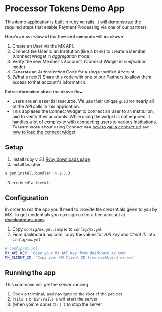 # Processor Tokens Demo App

This demo application is built in [ruby on rails](https://rubyonrails.org/). It will demonstrate the required steps that enable Payment Processing via one of our partners.

Here's an overview of the flow and concepts will be shown
1. Create an User via the MX API.
2. Connect the User to an Institution (like a bank) to create a Member (Connect Widget in _aggregation_ mode)
3. Verify the new Member's Accounts (Connect Widget in _verification_ mode)
4. Generate an _Authorization Code_ for a single verified Account
5. (What's next?) Share this code with one of our Partners to allow them access to that account's information.

Extra information about the above flow
- Users are an essential resource. We use their unique `guid` for nearly all of the API calls in this application.
- This app uses the Connect Widget to connect an User to an Institution, and to verify their accounts. While using the widget is not required, it handles a lot of complexity with connecting users to various Institutions. To learn more about using Connect see [how to get a connect url](https://docs.mx.com/api#connect_request_a_url) and [how to load the connect widget](https://docs.mx.com/connect/guides/introduction)

## Setup

1. Install ruby v 3.1 [Ruby downloads page](https://www.ruby-lang.org/en/downloads/)
2. Install bundler
```bash
$ gem install bundler -v 2.3.3
```
3. run `bundle install`

## Configuration

In order to run the app you'll need to provide the credentials given to you by MX.  To get credentials you can sign up for a free account at [dashboard.mx.com](https://dashboard.mx.com).

1. Copy `config/mx.yml.sample` to `config/mx.yml`
2. From dashboard.mx.com, copy the values for _API Key_ and _Client ID_ into `config/mx.yml`
```yaml
# config/mx.yml
MX_API_KEY: 'Copy your MX API Key from dashboard.mx.com'
MX_CLIENT_ID: 'Copy your MX Client ID from dashboard.mx.com'
```

## Running the app

This command will get the server running

1. Open a terminal, and navigate to the root of the project
2. `rails s` or `bin/rails s` will start the server
3. (when you're done) `Ctrl C` to stop the server
